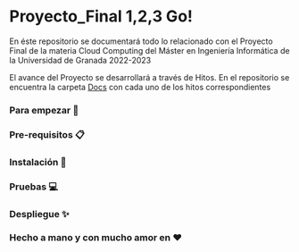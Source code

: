 # Proyecto_Final 1,2,3 Go!
En éste repositorio se documentará todo lo relacionado con el Proyecto Final de la materia Cloud Computing del Máster en Ingeniería Informática de la Universidad de Granada 2022-2023

El avance del Proyecto se desarrollará a través de Hitos. En el repositorio se encuentra la carpeta [Docs](Descripción_Proyecto.md) con cada uno de los hitos correspondientes

### Para empezar 🚀





### Pre-requisitos 📋



### Instalación 🔧



### Pruebas 💻



### Despliegue ✨



### Hecho a mano y con mucho amor en ❤
